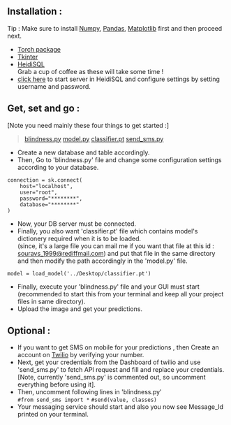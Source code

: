 ## Installation :     
Tip : Make sure to install [Numpy](https://pypi.org/project/numpy/), [Pandas](https://pypi.org/project/pandas/), [Matplotlib](https://pypi.org/project/matplotlib/) first and then proceed next.     
* [Torch package](https://pytorch.org/get-started/locally/)    
* [Tkinter](https://tkdocs.com/tutorial/install.html)     
* [HeidiSQL](https://www.heidisql.com/download.php)          
Grab a cup of coffee as these will take some time !   
* [click here](https://support.hypernode.com/knowledgebase/use-heidisql/#Download_HeidiSQL) to start server in HeidiSQL and configure settings by setting username and password.    
## Get, set and go :      
[Note you need mainly these four things to get started :]    
> [blindness.py](https://github.com/souravs17031999/Retinal_blindness_detection_Pytorch/blob/master/blindness.py)
> [model.py](https://github.com/souravs17031999/Retinal_blindness_detection_Pytorch/blob/master/model.py)
> [classifier.pt](#)
> [send_sms.py](https://github.com/souravs17031999/Retinal_blindness_detection_Pytorch/blob/master/send_sms.py)    

* Create a new database and table accordingly.    
* Then, Go to 'blindness.py' file and change some configuration settings according to your database.
```
connection = sk.connect(
    host="localhost",
    user="root",
    password="********",
    database="********"
)
```
* Now, your DB server must be connected.   
* Finally, you also want 'classifier.pt' file which contains model's dictionery required when it is to be loaded.    
(since, it's a large file you can mail me if you want that file at this id : souravs_1999@rediffmail.com) and put that file in the same directory and then modify the path accordingly in the 'model.py' file.
```
model = load_model('../Desktop/classifier.pt')

```
* Finally, execute your 'blindness.py' file and your GUI must start (recommended to start this from your terminal and keep all your project files in same directory).   
* Upload the image and get your predictions.

## Optional :   
* If you want to get SMS on mobile for your predictions , then Create an account on [Twilio](http://twilio.com/) by verifying your number. 
* Next, get your credentials from the Dashboard of twilio and use 'send_sms.py' to fetch API request and fill and replace your credentials.
[Note, currently 'send_sms.py' is commented out, so uncomment everything before using it].
* Then, uncomment following lines in 'blindness.py'   
```#from send_sms import *```
```#send(value, classes)```   
* Your messaging service should  start and also you now see Message_Id printed on your terminal.

